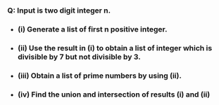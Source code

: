 ### Q:  Input is two digit integer **n**.
- ### (i) Generate a list of first n positive integer.
- ### (ii) Use the result in (i) to obtain a list of integer which is divisible by 7 but not divisible by 3.
- ### (iii) Obtain a list of prime numbers by using (ii).
- ###  (iv) Find the union and intersection of results (i) and (ii)
